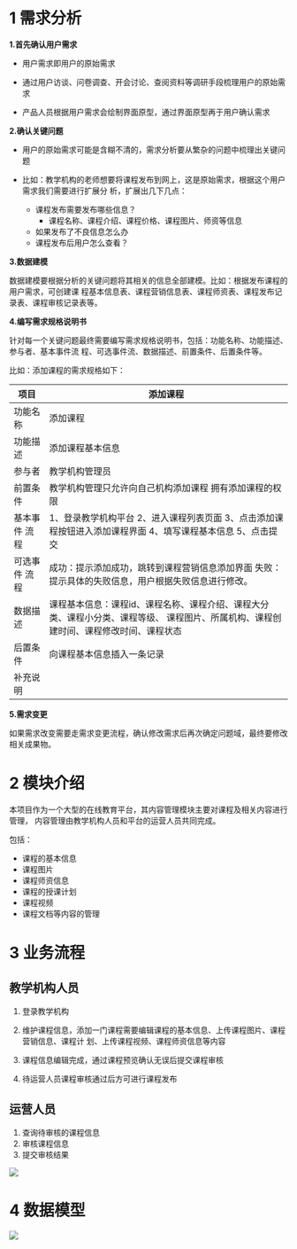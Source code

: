 # 1 需求分析

**1.首先确认用户需求** 

* 用户需求即用户的原始需求

* 通过用户访谈、问卷调查、开会讨论、查阅资料等调研手段梳理用户的原始需求

* 产品人员根据用户需求会绘制界面原型，通过界面原型再于用户确认需求 

**2.确认关键问题** 

* 用户的原始需求可能是含糊不清的，需求分析要从繁杂的问题中梳理出关键问题

* 比如：教学机构的老师想要将课程发布到网上，这是原始需求，根据这个用户需求我们需要进行扩展分 析，扩展出几下几点： 
  * 课程发布需要发布哪些信息？
    * 课程名称、课程介绍、课程价格、课程图片、师资等信息 
  * 如果发布了不良信息怎么办
  * 课程发布后用户怎么查看？ 

**3.数据建模** 

数据建模要根据分析的关键问题将其相关的信息全部建模。比如：根据发布课程的用户需求，可创建课 程基本信息表、课程营销信息表、课程师资表、课程发布记录表、课程审核记录表等。 

**4.编写需求规格说明书** 

针对每一个关键问题最终需要编写需求规格说明书，包括：功能名称、功能描述、参与者、基本事件流 程、可选事件流、数据描述、前置条件、后置条件等。 

 比如：添加课程的需求规格如下： 

| 项目          | 添加课程                                                     |
| ------------- | ------------------------------------------------------------ |
| 功能名称      | 添加课程                                                     |
| 功能描述      | 添加课程基本信息                                             |
| 参与者        | 教学机构管理员                                               |
| 前置条件      | 教学机构管理只允许向自己机构添加课程 拥有添加课程的权限      |
| 基本事件 流程 | 1、登录教学机构平台 2、进入课程列表页面 3、点击添加课程按钮进入添加课程界面 4、填写课程基本信息 5、点击提交 |
| 可选事件 流程 | 成功：提示添加成功，跳转到课程营销信息添加界面 失败：提示具体的失败信息，用户根据失败信息进行修改。 |
| 数据描述      | 课程基本信息：课程id、课程名称、课程介绍、课程大分类、课程小分类、课程等级、 课程图片、所属机构、课程创建时间、课程修改时间、课程状态 |
| 后置条件      | 向课程基本信息插入一条记录                                   |
| 补充说明      |                                                              |

**5.需求变更** 

如果需求改变需要走需求变更流程，确认修改需求后再次确定问题域，最终要修改相关成果物。 

# 2 模块介绍

 本项目作为一个大型的在线教育平台，其内容管理模块主要对课程及相关内容进行管理， 内容管理由教学机构人员和平台的运营人员共同完成。  

包括：

* 课程的基本信息
* 课程图片
* 课程师资信息
* 课程的授课计划
* 课程视频
* 课程文档等内容的管理 

# 3 业务流程

## 教学机构人员 

1. 登录教学机构 

2. 维护课程信息，添加一门课程需要编辑课程的基本信息、上传课程图片、课程营销信息、课程计 划、上传课程视频、课程师资信息等内容
3. 课程信息编辑完成，通过课程预览确认无误后提交课程审核
4. 待运营人员课程审核通过后方可进行课程发布 

## 运营人员 

1. 查询待审核的课程信息
2. 审核课程信息
3. 提交审核结果 

![](https://cyan-images.oss-cn-shanghai.aliyuncs.com/images/online-education-20230122-10.png)

# 4 数据模型

![](https://cyan-images.oss-cn-shanghai.aliyuncs.com/images/online-education-20230122-11.png)

